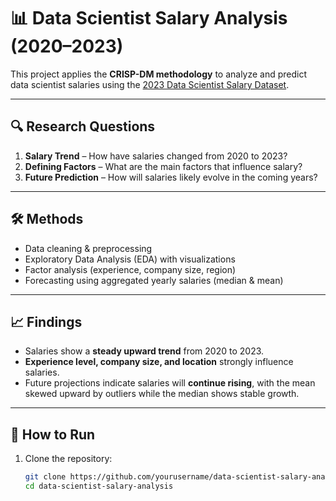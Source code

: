 # 📊 Data Scientist Salary Analysis (2020–2023)

This project applies the **CRISP-DM methodology** to analyze and predict data scientist salaries using the [2023 Data Scientist Salary Dataset](https://www.kaggle.com/datasets/henryshan/2023-data-scientists-salary).

---

## 🔍 Research Questions
1. **Salary Trend** – How have salaries changed from 2020 to 2023?  
2. **Defining Factors** – What are the main factors that influence salary?  
3. **Future Prediction** – How will salaries likely evolve in the coming years?  

---

## 🛠️ Methods
- Data cleaning & preprocessing  
- Exploratory Data Analysis (EDA) with visualizations  
- Factor analysis (experience, company size, region)  
- Forecasting using aggregated yearly salaries (median & mean)  

---

## 📈 Findings
- Salaries show a **steady upward trend** from 2020 to 2023.  
- **Experience level, company size, and location** strongly influence salaries.  
- Future projections indicate salaries will **continue rising**, with the mean skewed upward by outliers while the median shows stable growth.  

---

## 🚀 How to Run
1. Clone the repository:  
   ```bash
   git clone https://github.com/yourusername/data-scientist-salary-analysis.git
   cd data-scientist-salary-analysis
